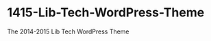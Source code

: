 1415-Lib-Tech-WordPress-Theme
=============================

The 2014-2015 Lib Tech WordPress Theme
